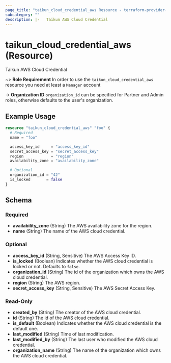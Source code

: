 ```yaml
---
page_title: "taikun_cloud_credential_aws Resource - terraform-provider-taikun"
subcategory: ""
description: |-   Taikun AWS Cloud Credential
---
```


# taikun_cloud_credential_aws (Resource)

Taikun AWS Cloud Credential

~> **Role Requirement** In order to use the `taikun_cloud_credential_aws` resource you need at least a `Manager`
account

-> **Organization ID** `organization_id` can be specified for Partner and Admin roles, otherwise defaults to the user's
organization.

## Example Usage

```terraform
resource "taikun_cloud_credential_aws" "foo" {
  # Required
  name = "foo"

  access_key_id     = "access_key_id"
  secret_access_key = "secret_access_key"
  region            = "region"
  availability_zone = "availability_zone"

  # Optional
  organization_id = "42"
  is_locked       = false
}
```

<!-- schema generated by tfplugindocs -->
## Schema

### Required

- **availability_zone** (String) The AWS availability zone for the region.
- **name** (String) The name of the AWS cloud credential.

### Optional

- **access_key_id** (String, Sensitive) The AWS Access Key ID.
- **is_locked** (Boolean) Indicates whether the AWS cloud credential is locked or not. Defaults to `false`.
- **organization_id** (String) The id of the organization which owns the AWS cloud credential.
- **region** (String) The AWS region.
- **secret_access_key** (String, Sensitive) The AWS Secret Access Key.

### Read-Only

- **created_by** (String) The creator of the AWS cloud credential.
- **id** (String) The id of the AWS cloud credential.
- **is_default** (Boolean) Indicates whether the AWS cloud credential is the default one.
- **last_modified** (String) Time of last modification.
- **last_modified_by** (String) The last user who modified the AWS cloud credential.
- **organization_name** (String) The name of the organization which owns the AWS cloud credential.
